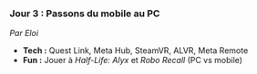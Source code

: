 ### **Jour 3 : Passons du mobile au PC**

*Par Eloi*

* **Tech :** Quest Link, Meta Hub, SteamVR, ALVR, Meta Remote
* **Fun :** Jouer à *Half-Life: Alyx* et *Robo Recall* (PC vs mobile)
